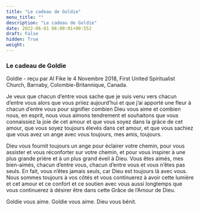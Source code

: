 ```yaml
---
title: "Le cadeau de Goldie"
menu_title: ""
description: "Le cadeau de Goldie"
date: 2022-06-01 06:00:01+00:552
draft: False
hidden: True
weight:
---
```

### Le cadeau de Goldie

Goldie - reçu par Al Fike le 4 Novembre 2018, First United Spiritualist Church, Barnaby, Colombie-Britannique, Canada.

Je veux que chacun d’entre vous sache que je suis venu vers chacun d’entre vous alors que vous priiez aujourd’hui et que j’ai apporté une fleur à chacun d’entre vous pour signifier combien Dieu vous aime et combien nous, en esprit, nous vous aimons tendrement et souhaitons que vous connaissiez la joie de cet amour et que vous soyez dans la grâce de cet amour, que vous soyez toujours élevés dans cet amour, et que vous sachiez que vous avez un ange avec vous toujours, mes amis, toujours.

Dieu vous fournit toujours un ange pour éclairer votre chemin, pour vous assister et vous réconforter sur votre chemin, et pour vous inspirer à une plus grande prière et à un plus grand éveil à Dieu. Vous êtes aimés, mes bien-aimés, chacun d’entre vous, chacun d’entre vous et vous n’êtes pas seuls. En fait, vous n’êtes jamais seuls, car Dieu est toujours là avec vous. Nous sommes toujours à vos côtés et vous continuerez à avoir cette lumière et cet amour et ce confort et ce soutien avec vous aussi longtemps que vous continuerez à désirer être dans cette Grâce de l’Amour de Dieu.

Goldie vous aime. Goldie vous aime. Dieu vous bénit.
